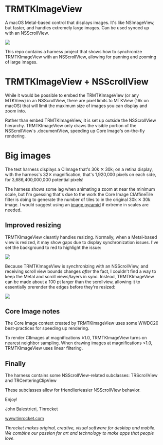 # TRMTKImageView

A macOS Metal-based control that displays images. It's like NSImageView, but faster, and handles extremely large images. Can be used synced up with an NSScrollView.

![](README/Pan_Zoom_8sec.gif)

This repo contains a harness project that shows how to synchronize TRMTKImageView with an NSScrollView, allowing for panning and zooming of large images.


# TRMTKImageView + NSScrollView

While it would be possible to embed the TRMTKImageView (or any MTKView) in an NSScrollView, there are pixel limits to MTKView (16k on macOS) that will limit the maximum size of images you can display and zoom into.

Rather than embed TRMTKImageView, it is set up outside the NSScrollView hierarchy. TRMTKImageView only draws the visible portion of the NSScrollView's .documentView, speeding up Core Image's on-the-fly rendering.


# Big images

The test harness displays a CIImage that's 30k ✕ 30k; on a retina display, with the harness's 32✕ magnification, that's 1,920,000 pixels on each side, for 3,686,400,000,000 potential pixels!

The harness shows some lag when animating a zoom at near the minimum scale, but I'm guessing that's due to the work the Core Image CIAffineTile filter is doing to generate the number of tiles to in the original 30k ✕ 30k image. I would suggest using an [image pyramid](https://en.wikipedia.org/wiki/Pyramid_(image_processing)) if extreme in scales are needed.


## Improved resizing

TRMTKImageView cleantly handles resizing. Normally, when a Metal-based view is resized, it may show gaps due to display synchronization issues. I've set the background to red to highlight the issue:

![](README/Without_Padding_800.gif)


Because TRMTKImageView is synchronizing with an NSScrollView, and receiving scroll view bounds changes *after* the fact, I couldn't find a way to keep the Metal and scroll views/layers in sync. Instead, TRMTKImageView can be made about a 100 pt larger than the scrollview, allowing it to essentially prerender the edges before they're resized:

![](README/With_Padding_800.gif)


## Core Image notes

The Core Image context created by TRMTKImageView uses some WWDC20 best-practices for speeding up rendering.

To render CIImages at magnifications ≥1.0, TRMTKImageView turns on nearest neighbor sampling. When drawing images at magnifications <1.0, TRMTKImageView uses linear filtering.


## Finally

The harness contains some NSScrollView-related subclasses: TRScrollView and TRCenteringClipView

These subclasses allow for friendlier/easier NSScrollView behavior.

Enjoy!

John Balestrieri, Tinrocket

www.tinrocket.com

*Tinrocket makes original, creative, visual software for desktop and mobile. We combine our passion for art and technology to make apps that people love.*
